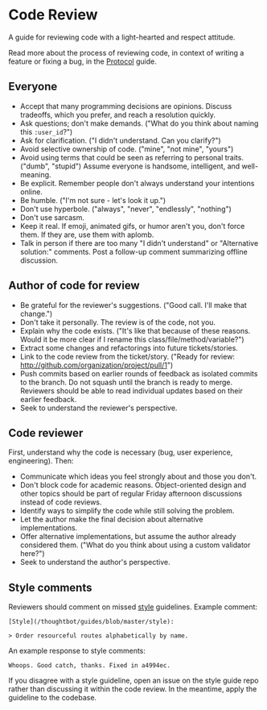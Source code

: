 Code Review
===========

A guide for reviewing code with a light-hearted and respect attitude.

Read more about the process of reviewing code, in context of writing a feature
or fixing a bug, in the [Protocol](/thoughtbot/guides/blob/master/protocol)
guide.

Everyone
--------

* Accept that many programming decisions are opinions. Discuss tradeoffs, which
  you prefer, and reach a resolution quickly.
* Ask questions; don't make demands. ("What do you think about naming this
  `:user_id`?")
* Ask for clarification. ("I didn't understand. Can you clarify?")
* Avoid selective ownership of code. ("mine", "not mine", "yours")
* Avoid using terms that could be seen as referring to personal traits. ("dumb",
  "stupid") Assume everyone is handsome, intelligent, and well-meaning.
* Be explicit. Remember people don't always understand your intentions online.
* Be humble. ("I'm not sure - let's look it up.")
* Don't use hyperbole. ("always", "never", "endlessly", "nothing")
* Don't use sarcasm.
* Keep it real. If emoji, animated gifs, or humor aren't you, don't force them.
  If they are, use them with aplomb.
* Talk in person if there are too many "I didn't understand" or "Alternative
  solution:" comments. Post a follow-up comment summarizing offline discussion.

Author of code for review
-------------------------

* Be grateful for the reviewer's suggestions. ("Good call. I'll make that
  change.")
* Don't take it personally. The review is of the code, not you.
* Explain why the code exists. ("It's like that because of these reasons. Would
  it be more clear if I rename this class/file/method/variable?")
* Extract some changes and refactorings into future tickets/stories.
* Link to the code review from the ticket/story. ("Ready for review:
  http://github.com/organization/project/pull/1")
* Push commits based on earlier rounds of feedback as isolated commits to the
  branch. Do not squash until the branch is ready to merge. Reviewers should be
  able to read individual updates based on their earlier feedback.
* Seek to understand the reviewer's perspective.

Code reviewer
-------------

First, understand why the code is necessary (bug, user experience, engineering).
Then:

* Communicate which ideas you feel strongly about and those you don't.
* Don't block code for academic reasons. Object-oriented design and other topics
  should be part of regular Friday afternoon discussions instead of code reviews.
* Identify ways to simplify the code while still solving the problem.
* Let the author make the final decision about alternative implementations.
* Offer alternative implementations, but assume the author already considered
  them. ("What do you think about using a custom validator here?")
* Seek to understand the author's perspective.

Style comments
--------------

Reviewers should comment on missed [style](/thoughtbot/guides/blob/master/style)
guidelines. Example comment:

    [Style](/thoughtbot/guides/blob/master/style):

    > Order resourceful routes alphabetically by name.

An example response to style comments:

    Whoops. Good catch, thanks. Fixed in a4994ec.

If you disagree with a style guideline, open an issue on the style guide repo
rather than discussing it within the code review. In the meantime, apply the
guideline to the codebase.
